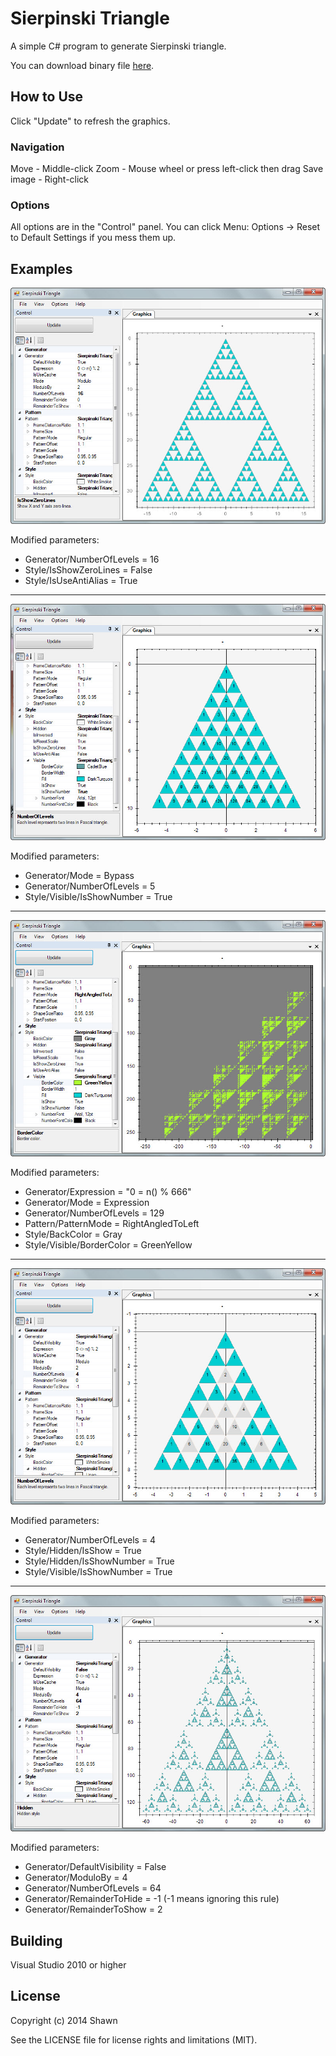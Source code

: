 # Sierpinski Triangle

A simple C# program to generate Sierpinski triangle.

You can download binary file [here][binary].

## How to Use

Click "Update" to refresh the graphics.

### Navigation

Move - Middle-click
Zoom - Mouse wheel or press left-click then drag
Save image - Right-click

### Options

All options are in the "Control" panel.
You can click Menu: Options -> Reset to Default Settings if you mess them up.

## Examples

![screenshot1][screenshot1]

Modified parameters:

- Generator/NumberOfLevels = 16
- Style/IsShowZeroLines = False
- Style/IsUseAntiAlias = True

***

![screenshot2][screenshot2]

Modified parameters:

- Generator/Mode = Bypass
- Generator/NumberOfLevels = 5
- Style/Visible/IsShowNumber = True

***

![screenshot3][screenshot3]

Modified parameters:

- Generator/Expression = "0 = n() % 666"
- Generator/Mode = Expression
- Generator/NumberOfLevels = 129
- Pattern/PatternMode = RightAngledToLeft
- Style/BackColor = Gray
- Style/Visible/BorderColor = GreenYellow

***

![screenshot4][screenshot4]

Modified parameters:

- Generator/NumberOfLevels = 4
- Style/Hidden/IsShow = True
- Style/Hidden/IsShowNumber = True
- Style/Visible/IsShowNumber = True

***

![screenshot5][screenshot5]

Modified parameters:

- Generator/DefaultVisibility = False
- Generator/ModuloBy = 4
- Generator/NumberOfLevels = 64
- Generator/RemainderToHide = -1 (-1 means ignoring this rule)
- Generator/RemainderToShow = 2

## Building

Visual Studio 2010 or higher

## License

Copyright (c) 2014 Shawn

See the LICENSE file for license rights and limitations (MIT).

[binary]: http://github.com/ebola777/Sierpinski-Triangle/raw/master/binaries/SierpinskiTriangle.zip
[screenshot1]: http://raw.githubusercontent.com/ebola777/Sierpinski-Triangle/master/docs/screenshot1.jpg
[screenshot2]: http://raw.githubusercontent.com/ebola777/Sierpinski-Triangle/master/docs/screenshot2.jpg
[screenshot3]: http://raw.githubusercontent.com/ebola777/Sierpinski-Triangle/master/docs/screenshot3.jpg
[screenshot4]: http://raw.githubusercontent.com/ebola777/Sierpinski-Triangle/master/docs/screenshot4.jpg
[screenshot5]: http://raw.githubusercontent.com/ebola777/Sierpinski-Triangle/master/docs/screenshot5.jpg
